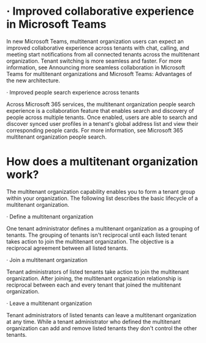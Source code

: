 # · Improved collaborative experience in Microsoft Teams

In new Microsoft Teams, multitenant organization users can expect an improved collaborative experience across tenants with chat, calling, and meeting start notifications from all connected tenants across the multitenant organization. Tenant switching is more seamless and faster. For more information, see Announcing more seamless collaboration in Microsoft Teams for multitenant organizations and Microsoft Teams: Advantages of the new architecture.

· Improved people search experience across tenants

Across Microsoft 365 services, the multitenant organization people search experience is a collaboration feature that enables search and discovery of people across multiple tenants. Once enabled, users are able to search and discover synced user profiles in a tenant's global address list and view their corresponding people cards. For more information, see Microsoft 365 multitenant organization people search.

# How does a multitenant organization work?

The multitenant organization capability enables you to form a tenant group within your organization. The following list describes the basic lifecycle of a multitenant organization.

· Define a multitenant organization

One tenant administrator defines a multitenant organization as a grouping of tenants. The grouping of tenants isn't reciprocal until each listed tenant takes action to join the multitenant organization. The objective is a reciprocal agreement between all listed tenants.

· Join a multitenant organization

Tenant administrators of listed tenants take action to join the multitenant organization. After joining, the multitenant organization relationship is reciprocal between each and every tenant that joined the multitenant organization.

· Leave a multitenant organization

Tenant administrators of listed tenants can leave a multitenant organization at any time. While a tenant administrator who defined the multitenant organization can add and remove listed tenants they don't control the other tenants.